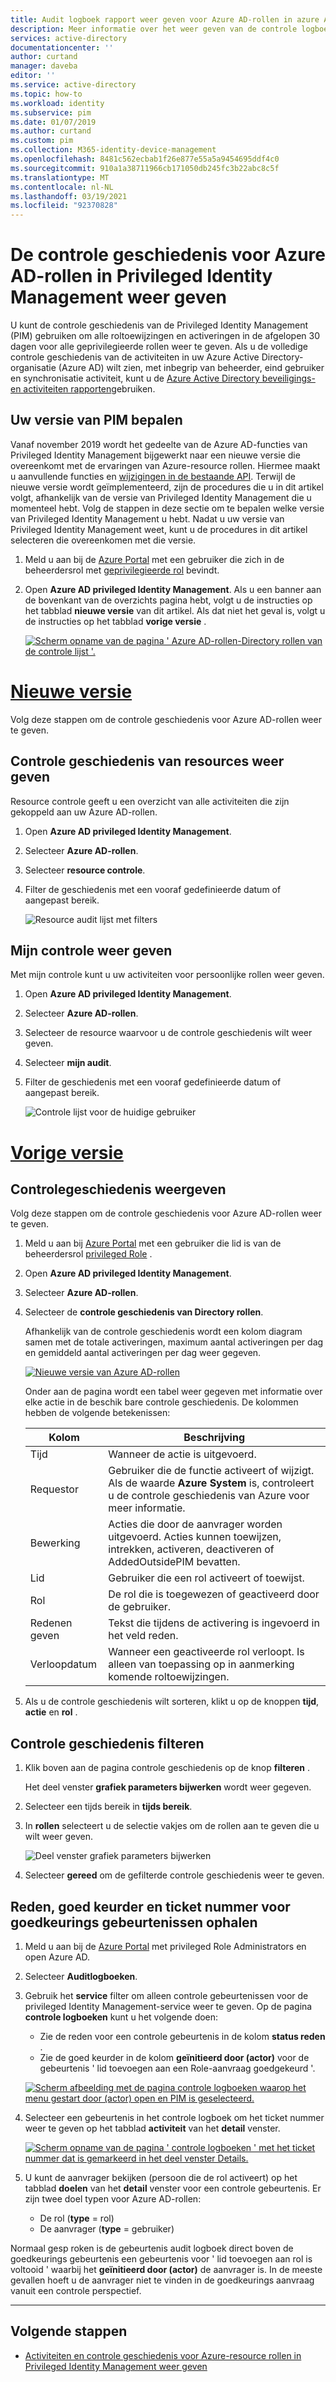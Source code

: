 ```yaml
---
title: Audit logboek rapport weer geven voor Azure AD-rollen in azure AD PIM | Microsoft Docs
description: Meer informatie over het weer geven van de controle logboek geschiedenis voor Azure AD-rollen in Azure AD Privileged Identity Management (PIM).
services: active-directory
documentationcenter: ''
author: curtand
manager: daveba
editor: ''
ms.service: active-directory
ms.topic: how-to
ms.workload: identity
ms.subservice: pim
ms.date: 01/07/2019
ms.author: curtand
ms.custom: pim
ms.collection: M365-identity-device-management
ms.openlocfilehash: 8481c562ecbab1f26e877e55a5a9454695ddf4c0
ms.sourcegitcommit: 910a1a38711966cb171050db245fc3b22abc8c5f
ms.translationtype: MT
ms.contentlocale: nl-NL
ms.lasthandoff: 03/19/2021
ms.locfileid: "92370828"
---
```

# <a name="view-audit-history-for-azure-ad-roles-in-privileged-identity-management"></a>De controle geschiedenis voor Azure AD-rollen in Privileged Identity Management weer geven

U kunt de controle geschiedenis van de Privileged Identity Management (PIM) gebruiken om alle roltoewijzingen en activeringen in de afgelopen 30 dagen voor alle geprivilegieerde rollen weer te geven. Als u de volledige controle geschiedenis van de activiteiten in uw Azure Active Directory-organisatie (Azure AD) wilt zien, met inbegrip van beheerder, eind gebruiker en synchronisatie activiteit, kunt u de [Azure Active Directory beveiligings-en activiteiten rapporten](../reports-monitoring/overview-reports.md)gebruiken.

## <a name="determine-your-version-of-pim"></a>Uw versie van PIM bepalen

Vanaf november 2019 wordt het gedeelte van de Azure AD-functies van Privileged Identity Management bijgewerkt naar een nieuwe versie die overeenkomt met de ervaringen van Azure-resource rollen. Hiermee maakt u aanvullende functies en [wijzigingen in de bestaande API](azure-ad-roles-features.md#api-changes). Terwijl de nieuwe versie wordt geïmplementeerd, zijn de procedures die u in dit artikel volgt, afhankelijk van de versie van Privileged Identity Management die u momenteel hebt. Volg de stappen in deze sectie om te bepalen welke versie van Privileged Identity Management u hebt. Nadat u uw versie van Privileged Identity Management weet, kunt u de procedures in dit artikel selecteren die overeenkomen met die versie.

1. Meld u aan bij de [Azure Portal](https://portal.azure.com/) met een gebruiker die zich in de beheerdersrol met [geprivilegieerde rol](../roles/permissions-reference.md#privileged-role-administrator) bevindt.
1. Open **Azure AD privileged Identity Management**. Als u een banner aan de bovenkant van de overzichts pagina hebt, volgt u de instructies op het tabblad **nieuwe versie** van dit artikel. Als dat niet het geval is, volgt u de instructies op het tabblad **vorige versie** .

    [![Scherm opname van de pagina ' Azure AD-rollen-Directory rollen van de controle lijst '.](media/pim-how-to-use-audit-log/directory-roles-audit-history.png "Selecteer het tabblad voor uw versie")](media/pim-how-to-use-audit-log/directory-roles-audit-history.png)

# <a name="new-version"></a>[Nieuwe versie](#tab/new)

Volg deze stappen om de controle geschiedenis voor Azure AD-rollen weer te geven.

## <a name="view-resource-audit-history"></a>Controle geschiedenis van resources weer geven

Resource controle geeft u een overzicht van alle activiteiten die zijn gekoppeld aan uw Azure AD-rollen.

1. Open **Azure AD privileged Identity Management**.

1. Selecteer **Azure AD-rollen**.

1. Selecteer **resource controle**.

1. Filter de geschiedenis met een vooraf gedefinieerde datum of aangepast bereik.

    ![Resource audit lijst met filters](media/azure-pim-resource-rbac/rbac-resource-audit.png)

## <a name="view-my-audit"></a>Mijn controle weer geven

Met mijn controle kunt u uw activiteiten voor persoonlijke rollen weer geven.

1. Open **Azure AD privileged Identity Management**.

1. Selecteer **Azure AD-rollen**.

1. Selecteer de resource waarvoor u de controle geschiedenis wilt weer geven.

1. Selecteer **mijn audit**.

1. Filter de geschiedenis met een vooraf gedefinieerde datum of aangepast bereik.

    ![Controle lijst voor de huidige gebruiker](media/azure-pim-resource-rbac/my-audit-time.png)

# <a name="previous-version"></a>[Vorige versie](#tab/previous)

## <a name="view-audit-history"></a>Controlegeschiedenis weergeven

Volg deze stappen om de controle geschiedenis voor Azure AD-rollen weer te geven.

1. Meld u aan bij [Azure Portal](https://portal.azure.com/) met een gebruiker die lid is van de beheerdersrol [privileged Role](../roles/permissions-reference.md#privileged-role-administrator) .

1. Open **Azure AD privileged Identity Management**.

1. Selecteer **Azure AD-rollen**.

1. Selecteer de **controle geschiedenis van Directory rollen**.

    Afhankelijk van de controle geschiedenis wordt een kolom diagram samen met de totale activeringen, maximum aantal activeringen per dag en gemiddeld aantal activeringen per dag weer gegeven.

    [![Nieuwe versie van Azure AD-rollen](media/pim-how-to-use-audit-log/directory-roles-audit-history.png "Controle geschiedenis van Directory rollen weer geven")](media/pim-how-to-use-audit-log/directory-roles-audit-history.png)

    Onder aan de pagina wordt een tabel weer gegeven met informatie over elke actie in de beschik bare controle geschiedenis. De kolommen hebben de volgende betekenissen:

    | Kolom | Beschrijving |
    | --- | --- |
    | Tijd | Wanneer de actie is uitgevoerd. |
    | Requestor | Gebruiker die de functie activeert of wijzigt. Als de waarde **Azure System** is, controleert u de controle geschiedenis van Azure voor meer informatie. |
    | Bewerking | Acties die door de aanvrager worden uitgevoerd. Acties kunnen toewijzen, intrekken, activeren, deactiveren of AddedOutsidePIM bevatten. |
    | Lid | Gebruiker die een rol activeert of toewijst. |
    | Rol | De rol die is toegewezen of geactiveerd door de gebruiker. |
    | Redenen geven | Tekst die tijdens de activering is ingevoerd in het veld reden. |
    | Verloopdatum | Wanneer een geactiveerde rol verloopt. Is alleen van toepassing op in aanmerking komende roltoewijzingen. |

1. Als u de controle geschiedenis wilt sorteren, klikt u op de knoppen **tijd**, **actie** en **rol** .

## <a name="filter-audit-history"></a>Controle geschiedenis filteren

1. Klik boven aan de pagina controle geschiedenis op de knop **filteren** .

    Het deel venster **grafiek parameters bijwerken** wordt weer gegeven.

1. Selecteer een tijds bereik in **tijds bereik**.

1. In **rollen** selecteert u de selectie vakjes om de rollen aan te geven die u wilt weer geven.

    ![Deel venster grafiek parameters bijwerken](media/pim-how-to-use-audit-log/update-chart-parameters.png)

1. Selecteer **gereed** om de gefilterde controle geschiedenis weer te geven.

## <a name="get-reason-approver-and-ticket-number-for-approval-events"></a>Reden, goed keurder en ticket nummer voor goedkeurings gebeurtenissen ophalen

1. Meld u aan bij de [Azure Portal](https://aad.portal.azure.com) met privileged Role Administrators en open Azure AD.
1. Selecteer **Auditlogboeken**.
1. Gebruik het **service** filter om alleen controle gebeurtenissen voor de privileged Identity Management-service weer te geven. Op de pagina **controle logboeken** kunt u het volgende doen:

    - Zie de reden voor een controle gebeurtenis in de kolom **status reden** .
    - Zie de goed keurder in de kolom **geïnitieerd door (actor)** voor de gebeurtenis ' lid toevoegen aan een Role-aanvraag goedgekeurd '.

    [![Scherm afbeelding met de pagina controle logboeken waarop het menu gestart door (actor) open en PIM is geselecteerd.](media/pim-how-to-use-audit-log/filter-audit-logs.png "Het controle logboek voor de PIM-service filteren")](media/pim-how-to-use-audit-log/filter-audit-logs.png)

1. Selecteer een gebeurtenis in het controle logboek om het ticket nummer weer te geven op het tabblad **activiteit** van het **detail** venster.
  
    [![Scherm opname van de pagina ' controle logboeken ' met het ticket nummer dat is gemarkeerd in het deel venster Details.](media/pim-how-to-use-audit-log/audit-event-ticket-number.png "Controleer het ticket nummer voor de controle gebeurtenis")](media/pim-how-to-use-audit-log/audit-event-ticket-number.png)

1. U kunt de aanvrager bekijken (persoon die de rol activeert) op het tabblad **doelen** van het **detail** venster voor een controle gebeurtenis. Er zijn twee doel typen voor Azure AD-rollen:

    - De rol (**type** = rol)
    - De aanvrager (**type** = gebruiker)

Normaal gesp roken is de gebeurtenis audit logboek direct boven de goedkeurings gebeurtenis een gebeurtenis voor ' lid toevoegen aan rol is voltooid ' waarbij het **geïnitieerd door (actor)** de aanvrager is. In de meeste gevallen hoeft u de aanvrager niet te vinden in de goedkeurings aanvraag vanuit een controle perspectief.

---

## <a name="next-steps"></a>Volgende stappen

- [Activiteiten en controle geschiedenis voor Azure-resource rollen in Privileged Identity Management weer geven](azure-pim-resource-rbac.md)
